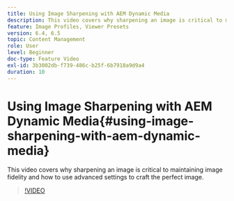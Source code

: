 ```yaml
---
title: Using Image Sharpening with AEM Dynamic Media
description: This video covers why sharpening an image is critical to maintaining image fidelity and how to use advanced settings to craft the perfect image.
feature: Image Profiles, Viewer Presets
version: 6.4, 6.5
topic: Content Management
role: User
level: Beginner
doc-type: Feature Video
exl-id: 3b3002db-f739-486c-b25f-6b7918a9d9a4
duration: 10
---
```

# Using Image Sharpening with AEM Dynamic Media{#using-image-sharpening-with-aem-dynamic-media}

This video covers why sharpening an image is critical to maintaining image fidelity and how to use advanced settings to craft the perfect image.

>[!VIDEO](https://demos-pub.assetsadobe.com/etc/dam/viewers/s7viewers/html5/VideoViewer.html?asset=%2Fcontent%2Fdam%2Fdm-public-facing-upgrade-portal-video%2F04_DynamicImagery_AdvancedSettings_071917_BH.mp4&config=/etc/dam/presets/viewer/Video_social&serverUrl=https%3A%2F%2Fadobedemo62-h.assetsadobe.com%2Fis%2Fimage%2F&contenturl=%2F&config2=/etc/dam/presets/analytics&videoserverurl=https://gateway-na.assetsadobe.com/DMGateway/public/demoCo&posterimage=/content/dam/dm-public-facing-upgrade-portal-video/04_DynamicImagery_AdvancedSettings_071917_BH.mp4)
